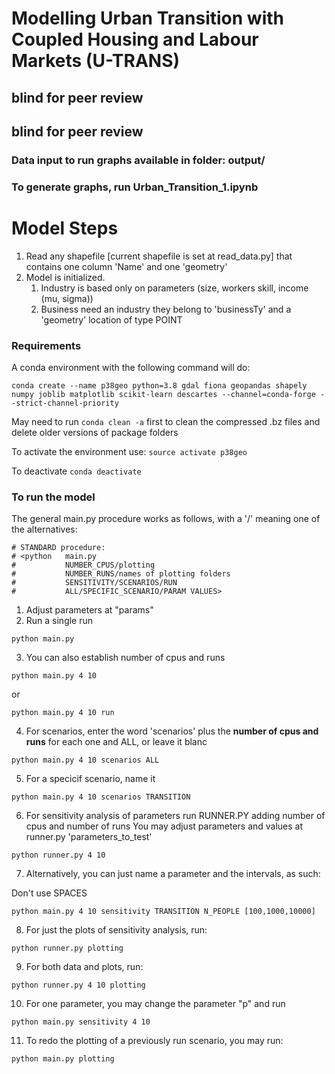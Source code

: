# Modelling Urban Transition with Coupled Housing and Labour Markets (U-TRANS)

## blind for peer review
 
## blind for peer review 

### Data input to run graphs available in folder: output/
### To generate graphs, run Urban_Transition_1.ipynb

# Model Steps

1. Read any shapefile [current shapefile is set at read_data.py] that contains one column 'Name' and one 'geometry'
2. Model is initialized. 
    1. Industry is based only on parameters (size, workers skill, income (mu, sigma))
    2. Business need an industry they belong to 'businessTy' and a 'geometry' location of type POINT

### Requirements

A conda environment with the following command will do:

```conda create --name p38geo python=3.8 gdal fiona geopandas shapely numpy joblib matplotlib scikit-learn descartes --channel=conda-forge --strict-channel-priority```

May need to run `conda clean -a` first to clean the compressed .bz files and delete older versions of package folders

To activate the environment use:
`source activate p38geo` 

To deactivate
`conda deactivate `

### To run the model

The general main.py procedure works as follows, with a '/' meaning one of the alternatives:

    # STANDARD procedure:
    # <python   main.py
    #           NUMBER_CPUS/plotting
    #           NUMBER_RUNS/names of plotting folders
    #           SENSITIVITY/SCENARIOS/RUN 
    #           ALL/SPECIFIC_SCENARIO/PARAM VALUES>


1. Adjust parameters at "params"
2. Run a single run

```angular2html
python main.py
```

3. You can also establish number of cpus and runs


```angular2html
python main.py 4 10
```
or
```
python main.py 4 10 run
```

4. For scenarios, enter the word 'scenarios' plus the 
**number of cpus and runs** for each one and ALL, or leave it blanc

```angular2html
python main.py 4 10 scenarios ALL
```

5. For a specicif scenario, name it
```angular2html
python main.py 4 10 scenarios TRANSITION
```

6. For sensitivity analysis of parameters run RUNNER.PY adding number of cpus and number of runs 
You may adjust parameters and values at runner.py 'parameters_to_test'
```angular2html
python runner.py 4 10
```

7. Alternatively, you can just name a parameter and the intervals, as such:

Don't use SPACES
```angular2html
python main.py 4 10 sensitivity TRANSITION N_PEOPLE [100,1000,10000]
```

8. For just the plots of sensitivity analysis, run:
```angular2html
python runner.py plotting
```

9. For both data and plots, run:
```angular2html
python runner.py 4 10 plotting
```

10. For one parameter, you may change the parameter "p" and run
```angular2html
python main.py sensitivity 4 10
```

11. To redo the plotting of a previously run scenario, you may run:
```angular2html
python main.py plotting
```